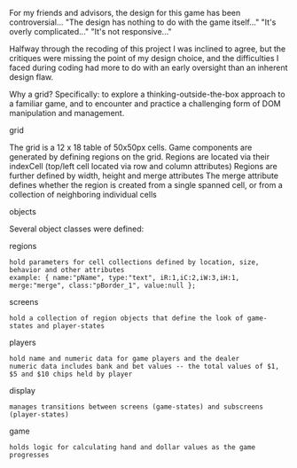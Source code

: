 For my friends and advisors, the design for this game has been controversial...
"The design has nothing to do with the game itself..."
"It's overly complicated..."
"It's not responsive..."

Halfway through the recoding of this project I was inclined to agree, but the critiques were missing the point of my design choice, and the difficulties I faced during coding had more to do with an early oversight than an inherent design flaw.

Why a grid?  Specifically: to explore a thinking-outside-the-box approach to a familiar game, and to encounter and practice a challenging form of DOM manipulation and management.

grid

The grid is a 12 x 18 table of 50x50px cells.
Game components are generated by defining regions on the grid.
Regions are located via their indexCell (top/left cell located via row and column attributes)
Regions are further defined by width, height and merge attributes
The merge attribute defines whether the region is created from a single spanned cell, or from a collection of neighboring individual cells

objects

Several object classes were defined:

regions

	hold parameters for cell collections defined by location, size, behavior and other attributes
	example: { name:"pName", type:"text", iR:1,iC:2,iW:3,iH:1, merge:"merge", class:"pBorder_1", value:null };

screens

	hold a collection of region objects that define the look of game-states and player-states
players

	hold name and numeric data for game players and the dealer
	numeric data includes bank and bet values -- the total values of $1, $5 and $10 chips held by player
display

	manages transitions between screens (game-states) and subscreens (player-states)
game

	holds logic for calculating hand and dollar values as the game progresses
